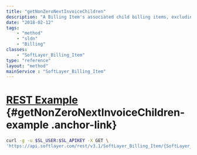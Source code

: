 ```yaml
---
title: "getNonZeroNextInvoiceChildren"
description: "A Billing Item's associated child billing items, excluding ALL items with a $0.00 recurring fee."
date: "2018-02-12"
tags:
    - "method"
    - "sldn"
    - "Billing"
classes:
    - "SoftLayer_Billing_Item"
type: "reference"
layout: "method"
mainService : "SoftLayer_Billing_Item"
---
```


# [REST Example](#getNonZeroNextInvoiceChildren-example) <a href="/article/rest/"><i class="fas fa-question"></i></a> {#getNonZeroNextInvoiceChildren-example .anchor-link} 
```bash
curl -g -u $SL_USER:$SL_APIKEY -X GET \
'https://api.softlayer.com/rest/v3.1/SoftLayer_Billing_Item/{SoftLayer_Billing_ItemID}/getNonZeroNextInvoiceChildren'
```

